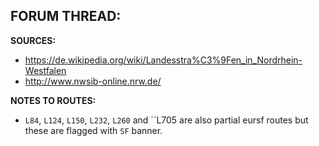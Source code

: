 ﻿**FORUM THREAD:**
- 


**SOURCES:**
- https://de.wikipedia.org/wiki/Landesstra%C3%9Fen_in_Nordrhein-Westfalen
- http://www.nwsib-online.nrw.de/


**NOTES TO ROUTES:**
- `L84`, `L124`, `L150`, `L232`, `L260` and ``L705 are also partial eursf routes but these are flagged with `SF` banner.